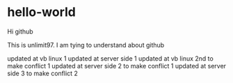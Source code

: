 # hello-world
Hi github

This is unlimit97. I am tying to understand about github

updated at vb linux 1
updated at server side 1
updated at vb linux 2nd to make conflict 1
updated at server side 2 to make conflict 1
updated at server side 3 to make conflict 2
